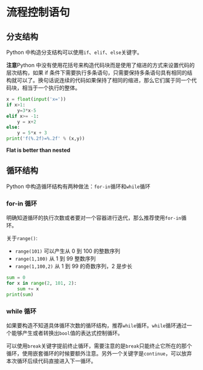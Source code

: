 # 流程控制语句

## 分支结构

Python 中构造分支结构可以使用`if`、`elif`、`else`关键字。

**注意**Python 中没有使用花括号来构造代码块而是使用了缩进的方式来设置代码的层次结构，如果 if 条件下需要执行多条语句，只需要保持多条语句具有相同的结构就可以了。换句话说连续的代码如果保持了相同的缩进，那么它们属于同一个代码块，相当于一个执行的整体。

```python
x = float(input('x='))
if x>1:
    y=3*x-5
elif x>= -1:
    y = x+2
else:
    y = 5*x + 3
print('f(%.2f)=%.2f' % (x,y))
```

**Flat is better than nested**

## 循环结构

Python 中构造循环结构有两种做法：`for-in`循环和`while`循环

### for-in 循环

明确知道循环的执行次数或者要对一个容器进行迭代，那么推荐使用`for-in`循环。

关于`range()`:
- `range(101)` 可以产生从 0 到 100 的整数序列
- `range(1,100)` 从 1 到 99 整数序列
- `range(1,100,2)` 从 1 到 99 的奇数序列，2 是步长

```Python
sum = 0
for x in range(2, 101, 2):
    sum += x
print(sum)
```

### while 循环

如果要构造不知道具体循环次数的循环结构，推荐`while`循环。`while`循环通过一个能够产生或者转换出`bool`值的表达式控制循环。

可以使用`break`关键字提前终止循环，需要注意的是`break`只能终止它所在的那个循环，使用嵌套循环的时候要额外注意。另外一个关键字是`continue`，可以放弃本次循环后续代码直接进入下一循环。


